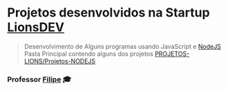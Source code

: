 # Projetos desenvolvidos na Startup [LionsDEV](https://www.instagram.com/lionsdev/)

> Desenvolvimento de Alguns programas usando JavaScript e [NodeJS](https://nodejs.org/en)                                                                        
> Pasta Principal contendo alguns dos projetos [PROJETOS-LIONS/Projetos-NODEJS](https://github.com/Ort4vi0/LIONSDEV/tree/main/PROJETOS-LIONS/Projetos-NODEJS)


### Professor [Filipe](https://github.com/FilipePaixao) 🎓
